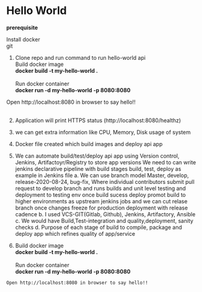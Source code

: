 # Hello World
**prerequisite**

Install docker <br />
git


 1. Clone repo and run command to run hello-world api  
 Build docker image <br />
    **docker build -t my-hello-world .** <br /> <br />
 Run docker container <br />
     **docker run -d my-hello-world -p 8080:8080**
 
Open http://localhost:8080 in browser to say hello!! <br /> <br />
 
 
 2. Application will print HTTPS status (http://localhost:8080/healthz) <br />
 
 3. we can get extra information like CPU, Memory, Disk usage of system 
 4. Docker file created which build images and deploy api app
 5. We can automate build/test/deploy api app using Version control, Jenkins, Artifactoyr/Registry to store app versions
   We need to can write jenkins declarative pipeline with build stages build, test, deploy as example in Jenkins file
   a. We can use branch model Master, develop, release-2020-08-24, bug-fix, 
     Where individual contributors submit pull request to develop branch and runs builds and unit level testing and deployment to testing env once build sucess deploy promot build to higher environments as upstream jenkins jobs
     and we can cut relase branch once changes freeze for production deployment  with release cadence
    b. I used VCS-GIT(Gitlab, Github), Jenkins, Artifactory, Ansible
    c. We would have Build,Test-integration and quality,deployment, sanity checks
    d. Purpose of each stage of build to compile, package and deploy app which refines quality of app/service
    
 6.  Build docker image <br />
        **docker build -t my-hello-world .** <br /> <br />
     Run docker container <br />
         **docker run -d my-hello-world -p 8080:8080**
     
    Open http://localhost:8080 in browser to say hello!!
     
     